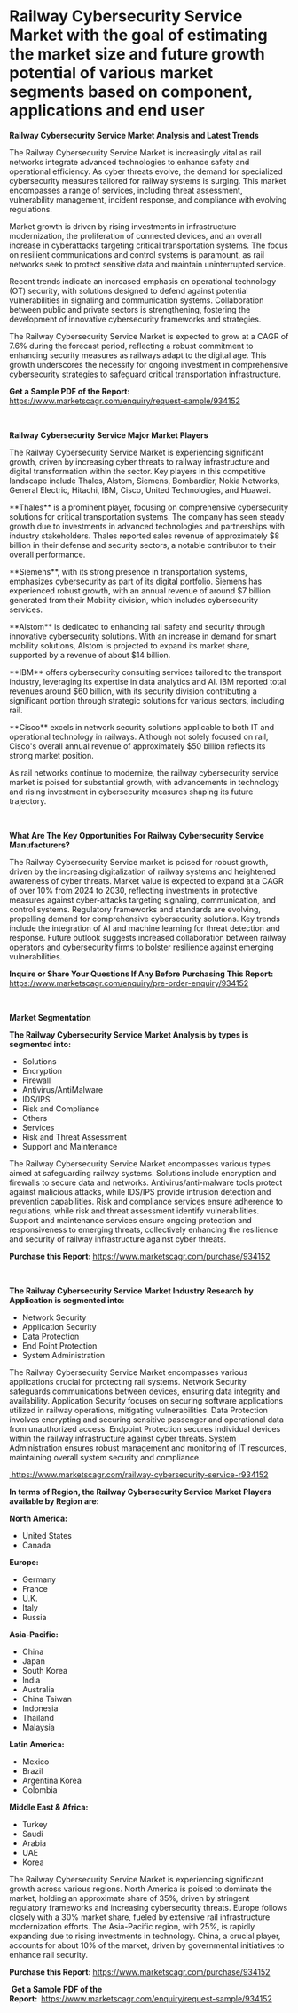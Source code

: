 <p><h1>Railway Cybersecurity Service Market with the goal of estimating the market size and future growth potential of various market segments based on component, applications and end user</h1></p><p><strong>Railway Cybersecurity Service Market Analysis and Latest Trends</strong></p>
<p><p>The Railway Cybersecurity Service Market is increasingly vital as rail networks integrate advanced technologies to enhance safety and operational efficiency. As cyber threats evolve, the demand for specialized cybersecurity measures tailored for railway systems is surging. This market encompasses a range of services, including threat assessment, vulnerability management, incident response, and compliance with evolving regulations.</p><p>Market growth is driven by rising investments in infrastructure modernization, the proliferation of connected devices, and an overall increase in cyberattacks targeting critical transportation systems. The focus on resilient communications and control systems is paramount, as rail networks seek to protect sensitive data and maintain uninterrupted service. </p><p>Recent trends indicate an increased emphasis on operational technology (OT) security, with solutions designed to defend against potential vulnerabilities in signaling and communication systems. Collaboration between public and private sectors is strengthening, fostering the development of innovative cybersecurity frameworks and strategies. </p><p>The Railway Cybersecurity Service Market is expected to grow at a CAGR of 7.6% during the forecast period, reflecting a robust commitment to enhancing security measures as railways adapt to the digital age. This growth underscores the necessity for ongoing investment in comprehensive cybersecurity strategies to safeguard critical transportation infrastructure.</p></p>
<p><strong>Get a Sample PDF of the Report:&nbsp;</strong> <a href="https://www.marketscagr.com/enquiry/request-sample/934152?utm_campaign=1879&utm_medium=2&utm_source=Github&utm_content=ia&utm_term=18042025&utm_id=railway-cybersecurity-service">https://www.marketscagr.com/enquiry/request-sample/934152</a></p>
<p>&nbsp;</p>
<p><strong>Railway Cybersecurity Service Major Market Players</strong></p>
<p><p>The Railway Cybersecurity Service Market is experiencing significant growth, driven by increasing cyber threats to railway infrastructure and digital transformation within the sector. Key players in this competitive landscape include Thales, Alstom, Siemens, Bombardier, Nokia Networks, General Electric, Hitachi, IBM, Cisco, United Technologies, and Huawei.</p><p>**Thales** is a prominent player, focusing on comprehensive cybersecurity solutions for critical transportation systems. The company has seen steady growth due to investments in advanced technologies and partnerships with industry stakeholders. Thales reported sales revenue of approximately $8 billion in their defense and security sectors, a notable contributor to their overall performance.</p><p>**Siemens**, with its strong presence in transportation systems, emphasizes cybersecurity as part of its digital portfolio. Siemens has experienced robust growth, with an annual revenue of around $7 billion generated from their Mobility division, which includes cybersecurity services.</p><p>**Alstom** is dedicated to enhancing rail safety and security through innovative cybersecurity solutions. With an increase in demand for smart mobility solutions, Alstom is projected to expand its market share, supported by a revenue of about $14 billion.</p><p>**IBM** offers cybersecurity consulting services tailored to the transport industry, leveraging its expertise in data analytics and AI. IBM reported total revenues around $60 billion, with its security division contributing a significant portion through strategic solutions for various sectors, including rail.</p><p>**Cisco** excels in network security solutions applicable to both IT and operational technology in railways. Although not solely focused on rail, Cisco's overall annual revenue of approximately $50 billion reflects its strong market position.</p><p>As rail networks continue to modernize, the railway cybersecurity service market is poised for substantial growth, with advancements in technology and rising investment in cybersecurity measures shaping its future trajectory.</p></p>
<p>&nbsp;</p>
<p><strong>What Are The Key Opportunities For Railway Cybersecurity Service Manufacturers?</strong></p>
<p><p>The Railway Cybersecurity Service market is poised for robust growth, driven by the increasing digitalization of railway systems and heightened awareness of cyber threats. Market value is expected to expand at a CAGR of over 10% from 2024 to 2030, reflecting investments in protective measures against cyber-attacks targeting signaling, communication, and control systems. Regulatory frameworks and standards are evolving, propelling demand for comprehensive cybersecurity solutions. Key trends include the integration of AI and machine learning for threat detection and response. Future outlook suggests increased collaboration between railway operators and cybersecurity firms to bolster resilience against emerging vulnerabilities.</p></p>
<p><strong>Inquire or Share Your Questions If Any Before Purchasing This Report:</strong> <a href="https://www.marketscagr.com/enquiry/pre-order-enquiry/934152?utm_campaign=1879&utm_medium=2&utm_source=Github&utm_content=ia&utm_term=18042025&utm_id=railway-cybersecurity-service">https://www.marketscagr.com/enquiry/pre-order-enquiry/934152</a></p>
<p>&nbsp;</p>
<p><strong>Market Segmentation</strong></p>
<p><strong>The Railway Cybersecurity Service Market Analysis by types is segmented into:</strong></p>
<p><ul><li>Solutions</li><li>Encryption</li><li>Firewall</li><li>Antivirus/AntiMalware</li><li>IDS/IPS</li><li>Risk and Compliance</li><li>Others</li><li>Services</li><li>Risk and Threat Assessment</li><li>Support and Maintenance</li></ul></p>
<p><p>The Railway Cybersecurity Service Market encompasses various types aimed at safeguarding railway systems. Solutions include encryption and firewalls to secure data and networks. Antivirus/anti-malware tools protect against malicious attacks, while IDS/IPS provide intrusion detection and prevention capabilities. Risk and compliance services ensure adherence to regulations, while risk and threat assessment identify vulnerabilities. Support and maintenance services ensure ongoing protection and responsiveness to emerging threats, collectively enhancing the resilience and security of railway infrastructure against cyber threats.</p></p>
<p><strong>Purchase this Report:&nbsp;</strong><a href="https://www.marketscagr.com/purchase/934152?utm_campaign=1879&utm_medium=2&utm_source=Github&utm_content=ia&utm_term=18042025&utm_id=railway-cybersecurity-service">https://www.marketscagr.com/purchase/934152</a></p>
<p>&nbsp;</p>
<p><strong>The Railway Cybersecurity Service Market Industry Research by Application is segmented into:</strong></p>
<p><ul><li>Network Security</li><li>Application Security</li><li>Data Protection</li><li>End Point Protection</li><li>System Administration</li></ul></p>
<p><p>The Railway Cybersecurity Service Market encompasses various applications crucial for protecting rail systems. Network Security safeguards communications between devices, ensuring data integrity and availability. Application Security focuses on securing software applications utilized in railway operations, mitigating vulnerabilities. Data Protection involves encrypting and securing sensitive passenger and operational data from unauthorized access. Endpoint Protection secures individual devices within the railway infrastructure against cyber threats. System Administration ensures robust management and monitoring of IT resources, maintaining overall system security and compliance.</p></p>
<p><a href="https://www.marketscagr.com/railway-cybersecurity-service-r934152?utm_campaign=1879&utm_medium=2&utm_source=Github&utm_content=ia&utm_term=18042025&utm_id=railway-cybersecurity-service">&nbsp;https://www.marketscagr.com/railway-cybersecurity-service-r934152</a></p>
<p><strong>In terms of Region, the Railway Cybersecurity Service Market Players available by Region are:</strong></p>
<p>
    <p> <strong> North America: </strong>
        <ul>
            <li>United States</li>
            <li>Canada</li>
        </ul>
        </p> 
    <p> <strong> Europe: </strong>
        <ul>
            <li>Germany</li>
            <li>France</li>
            <li>U.K.</li>
            <li>Italy</li>
            <li>Russia</li>
        </ul>
        </p> 
    <p> <strong> Asia-Pacific: </strong>
        <ul>
            <li>China</li>
            <li>Japan</li>
            <li>South Korea</li>
            <li>India</li>
            <li>Australia</li>
            <li>China Taiwan</li>
            <li>Indonesia</li>
            <li>Thailand</li>
            <li>Malaysia</li>
        </ul>
        </p> 
    <p> <strong> Latin America: </strong>
        <ul>
            <li>Mexico</li>
            <li>Brazil</li>
            <li>Argentina Korea</li>
            <li>Colombia</li>
        </ul>
        </p> 
    <p> <strong> Middle East & Africa: </strong>
        <ul>
            <li>Turkey</li>
            <li>Saudi</li>
            <li>Arabia</li>
            <li>UAE</li>
            <li>Korea</li>
        </ul>
    </p>
    </p>
<p><p>The Railway Cybersecurity Service Market is experiencing significant growth across various regions. North America is poised to dominate the market, holding an approximate share of 35%, driven by stringent regulatory frameworks and increasing cybersecurity threats. Europe follows closely with a 30% market share, fueled by extensive rail infrastructure modernization efforts. The Asia-Pacific region, with 25%, is rapidly expanding due to rising investments in technology. China, a crucial player, accounts for about 10% of the market, driven by governmental initiatives to enhance rail security.</p></p>
<p><strong>Purchase this Report: </strong><a href="https://www.marketscagr.com/purchase/934152?utm_campaign=1879&utm_medium=2&utm_source=Github&utm_content=ia&utm_term=18042025&utm_id=railway-cybersecurity-service">https://www.marketscagr.com/purchase/934152</a></p>
<p>&nbsp;<strong>Get a Sample PDF of the Report:&nbsp;&nbsp;</strong><a href="https://www.marketscagr.com/enquiry/request-sample/934152?utm_campaign=1879&utm_medium=2&utm_source=Github&utm_content=ia&utm_term=18042025&utm_id=railway-cybersecurity-service">https://www.marketscagr.com/enquiry/request-sample/934152</a></p>
<p><strong></strong></p>
<p><p></p><p></p><p></p></p>